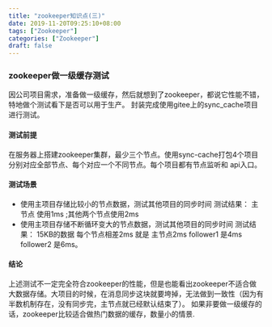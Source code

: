 ```yaml
---
title: "zookeeper知识点(三)"
date: 2019-11-20T09:25:10+08:00
tags: ["Zookeeper"]
categories: ["Zookeeper"]
draft: false
---
```

### zookeeper做一级缓存测试
因公司项目需求，准备做一级缓存，然后就想到了zookeeper，都说它性能不错，特地做个测试看下是否可以用于生产。
封装完成使用gitee上的sync_cache项目进行测试。

#### 测试前提
在服务器上搭建zookeeper集群，最少三个节点。使用sync-cache打包4个项目  分别对应全部节点、每个对应一个不同节点。每个项目都有节点监听和
api入口。

#### 测试场景
- 使用主项目存储比较小的节点数据，测试其他项目的同步时间
测试结果： 主节点 使用1ms ;其他两个节点使用2ms
- 使用主项目存储不断循环变大的节点数据，测试其他项目的同步时间
测试结果：  15KB的数据  每个节点相差2ms    就是 主节点2ms    follower1 是4ms   follower2 是6ms。

#### 结论
上述测试不一定完全符合zookeeper的性能，但是也能看出zookeeper不适合做大数据存储。大项目的时候，在消息同步这块就要垮掉，无法做到一致性（因为有半数机制存在，没有同步完，主节点就已经默认结束了）。
如果非要做一级缓存的话，zookeeper比较适合做热门数据的缓存，数量小的情景.



